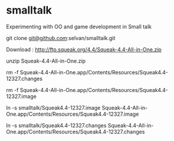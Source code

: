 smalltalk
=========

Experimenting with OO and game development in Small talk

git clone git@github.com:selvan/smalltalk.git

Download : http://ftp.squeak.org/4.4/Squeak-4.4-All-in-One.zip

unzip Squeak-4.4-All-in-One.zip

rm -f Squeak-4.4-All-in-One.app/Contents/Resources/Squeak4.4-12327.changes

rm -f Squeak-4.4-All-in-One.app/Contents/Resources/Squeak4.4-12327.image

ln -s smalltalk/Squeak4.4-12327.image Squeak-4.4-All-in-One.app/Contents/Resources/Squeak4.4-12327.image

ln -s smalltalk/Squeak4.4-12327.changes Squeak-4.4-All-in-One.app/Contents/Resources/Squeak4.4-12327.changes

